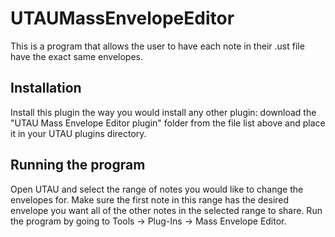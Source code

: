 # UTAUMassEnvelopeEditor
This is a program that allows the user to have each note in their .ust file have the exact same envelopes.

## Installation
Install this plugin the way you would install any other plugin: download the "UTAU Mass Envelope Editor plugin" folder from the file list above and place it in your UTAU plugins directory. 

## Running the program
Open UTAU and select the range of notes you would like to change the envelopes for. Make sure the first note in this range has the desired envelope you want all of the other notes in the selected range to share. Run the program by going to Tools -> Plug-Ins -> Mass Envelope Editor.
